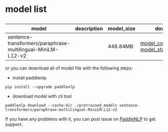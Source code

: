 #  model list

##  

| model  | description | model_size  | download         |
| --- | --- | --- | --- |
|sentence-transformers/paraphrase-multilingual-MiniLM-L12-v2|  | 448.84MB | [model_config.json](https://bj.bcebos.com/paddlenlp/models/community/sentence-transformers/paraphrase-multilingual-MiniLM-L12-v2/model_config.json)<br>[model_state.pdparams](https://bj.bcebos.com/paddlenlp/models/community/sentence-transformers/paraphrase-multilingual-MiniLM-L12-v2/model_state.pdparams) |

or you can download all of model file with the following steps:

* install paddlenlp

```shell
pip install --upgrade paddlenlp
```

* download model with cli tool

```shell
paddlenlp download --cache-dir ./pretrained_models sentence-transformers/paraphrase-multilingual-MiniLM-L12-v2
```

If you have any problems with it, you can post issue on [PaddleNLP](https://github.com/PaddlePaddle/PaddleNLP) to get support.
